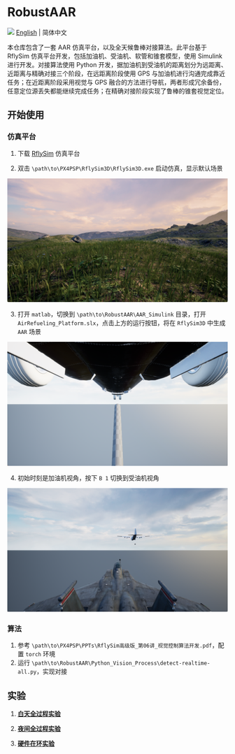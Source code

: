 # RobustAAR

<img src="https://gw.alipayobjects.com/zos/antfincdn/R8sN%24GNdh6/language.svg" width="18"> [English](./README.md) | 简体中文

本仓库包含了一套 AAR 仿真平台，以及全天候鲁棒对接算法。此平台基于 RflySim 仿真平台开发，包括加油机、受油机、软管和锥套模型，使用 Simulink 进行开发。对接算法使用 Python 开发，据加油机到受油机的距离划分为远距离、近距离与精确对接三个阶段，在远距离阶段使用 GPS 与加油机进行沟通完成靠近任务；在近距离阶段采用视觉与 GPS 融合的方法进行导航，两者形成冗余备份，任意定位源丢失都能继续完成任务；在精确对接阶段实现了鲁棒的锥套视觉定位。

## 开始使用

### 仿真平台

1. 下载 [RflySim](https://rflysim.com/) 仿真平台

2. 双击 `\path\to\PX4PSP\RflySim3D\RflySim3D.exe` 启动仿真，显示默认场景

<img src="https://raw.githubusercontent.com/InitialZJ/MarkdownPhotoes/4d34edefbaf7a4a866a8330573be3b534f6ab6a8/res/image-20240530162155493.png?token=ANMBRYQY3NNVDPNF2K62SXLGLBBQ2" alt="image-20240530162155493" style="zoom:50%;" />

3. 打开 `matlab`，切换到 `\path\to\RobustAAR\AAR_Simulink` 目录，打开 `AirRefueling_Platform.slx`，点击上方的运行按钮，将在 `RflySim3D` 中生成 `AAR` 场景

<img src="https://raw.githubusercontent.com/InitialZJ/MarkdownPhotoes/87d67e0d8fb8c3d2b2b6f610975651ab35a4d776/res/image-20240530164701526.png?token=ANMBRYUESG3BUPVI3OEM77LGLBBVQ" alt="image-20240530164701526" style="zoom:50%;" />

4. 初始时刻是加油机视角，按下 `B 1` 切换到受油机视角

<img src="https://raw.githubusercontent.com/InitialZJ/MarkdownPhotoes/42dbcd3c853902ea3ad7e4f21c08a5439295ba33/res/image-20240530164748222.png?token=ANMBRYSC4L63TOYQOCU3JVDGLBBWM" alt="image-20240530171032438" style="zoom:50%;" />

### 算法

1. 参考 `\path\to\PX4PSP\PPTs\RflySim高级版_第06讲_视觉控制算法开发.pdf`，配置 `torch` 环境
2. 运行 `\path\to\RobustAAR\Python_Vision_Process\detect-realtime-all.py`，实现对接

## 实验

1. **[白天全过程实验](./Python_Vision_Process/all_process/README_zh.md)**

2. **[夜间全过程实验](./Python_Vision_Process/all_process_night/README_zh.md)**

3. **[硬件在环实验](./HIL/README_zh.md)**